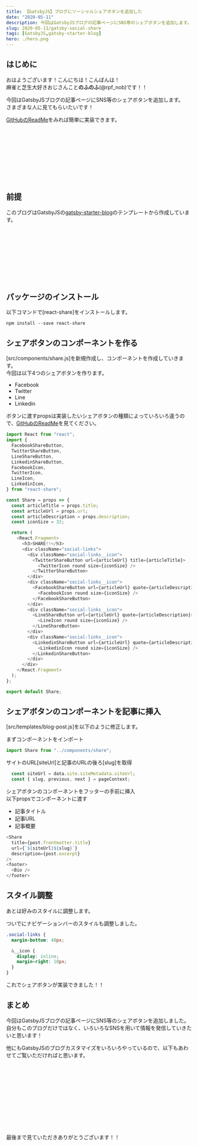 ```yaml
---
title: 【GatsbyJS】ブログにソーシャルシェアボタンを追加した
date: "2020-05-11"
description: 今回はGatsbyJSブログの記事ページにSNS等のシェアボタンを追加します。さまざまな人に見てもらいたいです！
slug: 2020-05-11/gatsby-social-share
tags: [GatsbyJS,gatsby-starter-blog]
hero: ./hero.png
---
```


## はじめに 

おはようございます！こんにちは！こんばんは！<br>
麻雀と芝生大好きおじさんこと**のふのふ**(@rpf_nob)です！！

今回はGatsbyJSブログの記事ページにSNS等のシェアボタンを追加します。<br>
さまざまな人に見てもらいたいです！

[GitHubのReadMe](https://github.com/nygardk/react-share)をみれば簡単に実装できます。

<div class="iframely-embed"><div class="iframely-responsive" style="height: 140px; padding-bottom: 0;"><a href="https://github.com/nygardk/react-share" data-iframely-url="//cdn.iframe.ly/SZZOMUN"></a></div></div>

## 前提

このブログはGatsbyJSの[gatsby-starter-blog](https://www.gatsbyjs.org/starters/gatsbyjs/gatsby-starter-blog/)のテンプレートから作成しています。

<div class="iframely-embed"><div class="iframely-responsive" style="height: 140px; padding-bottom: 0;"><a href="https://www.gatsbyjs.org/starters/gatsbyjs/gatsby-starter-blog/" data-iframely-url="//cdn.iframe.ly/qjUJkBu?iframe=card-small"></a></div></div>

## パッケージのインストール

以下コマンドで[react-share]をインストールします。<br>

```
npm install --save react-share
```

## シェアボタンのコンポーネントを作る

[src/components/share.js]を新規作成し、コンポーネントを作成していきます。<br>
今回は以下4つのシェアボタンを作ります。

* Facebook
* Twitter
* Line
* Linkedin

ボタンに渡すpropsは実装したいシェアボタンの種類によっていろいろ違うので、[GitHubのReadMe](https://github.com/nygardk/react-share)を見てください。

```js:title=src/components/share.js
import React from "react";
import {
  FacebookShareButton,
  TwitterShareButton,
  LineShareButton,
  LinkedinShareButton,
  FacebookIcon,
  TwitterIcon,
  LineIcon,
  LinkedinIcon,
} from "react-share";

const Share = props => {
  const articleTitle = props.title;
  const articleUrl = props.url;
  const articleDescription = props.description;
  const iconSize = 32;

  return (
    <React.Fragment>
      <h3>SHARE!!</h3>
      <div className="social-links">
        <div className="social-links__icon">
          <TwitterShareButton url={articleUrl} title={articleTitle}>
            <TwitterIcon round size={iconSize} />
          </TwitterShareButton>
        </div>
        <div className="social-links__icon">
          <FacebookShareButton url={articleUrl} quote={articleDescription}>
            <FacebookIcon round size={iconSize} />
          </FacebookShareButton>
        </div>
        <div className="social-links__icon">
          <LineShareButton url={articleUrl} quote={articleDescription}>
            <LineIcon round size={iconSize} />
          </LineShareButton>
        </div>
        <div className="social-links__icon">
          <LinkedinShareButton url={articleUrl} quote={articleDescription}>
            <LinkedinIcon round size={iconSize} />
          </LinkedinShareButton>
        </div>
      </div>
    </React.Fragment>
  );
};

export default Share;
```

## シェアボタンのコンポーネントを記事に挿入

[src/templates/blog-post.js]を以下のように修正します。<br>

まずコンポーネントをインポート
```js:title=src/templates/blog-post.js
import Share from "../components/share";
```

サイトのURL[siteUrl]と記事のURLの後ろ[slug]を取得
```js:title=src/templates/blog-post.js
  const siteUrl = data.site.siteMetadata.siteUrl;
  const { slug, previous, next } = pageContext;
```

シェアボタンのコンポーネントをフッターの手前に挿入<br>
以下propsでコンポーネントに渡す

* 記事タイトル
* 記事URL
* 記事概要

```js:title=src/templates/blog-post.js
<Share
  title={post.frontmatter.title}
  url={`${siteUrl}${slug}`}
  description={post.excerpt}
/>
<footer>
  <Bio />
</footer>
```

## スタイル調整

あとは好みのスタイルに調整します。

ついでにナビゲーションバーのスタイルも調整しました。

```scss:title=src/styles/style.scss
.social-links {
  margin-bottom: 40px;

  &__icon {
    display: inline;
    margin-right: 10px;
  }
}
```

これでシェアボタンが実装できました！！

## まとめ

今回はGatsbyJSブログの記事ページにSNS等のシェアボタンを追加しました。<br>
自分もこのブログだけではなく、いろいろなSNSを用いて情報を発信していきたいと思います！

他にもGatsbyJSのブログカスタマイズをいろいろやっているので、以下もあわせてご覧いただければと思います。

<div class="iframely-embed"><div class="iframely-responsive" style="height: 140px; padding-bottom: 0;"><a href="https://rpf-noblog.com/tags/gatsby-js/" data-iframely-url="//cdn.iframe.ly/5j7eIPT"></a></div></div>


<br>
<br>

最後まで見ていただきありがとうございます！！